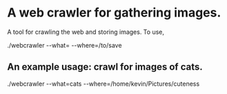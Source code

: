 # A web crawler for gathering images.

A tool for crawling the web and storing images. To use,

./webcrawler --what=<keyword> --where=/to/save

## An example usage: crawl for images of cats.

./webcrawler --what=cats --where=/home/kevin/Pictures/cuteness

